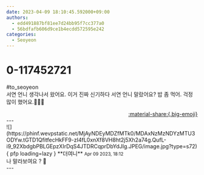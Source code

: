 ```yaml
---
date: 2023-04-09 18:10:45.592000+09:00
authors:
  - edd491887bf81ee7d24bb95f7cc377a0
  - 56bdfafb606d9ce1b4ecdd572595e242
categories:
  - Seoyeon
---
```


# 0-117452721

<div class="post-container" markdown="1">
<div class="content-container md-sidebar__scrollwrap" markdown="1">

\#to_seoyeon<br>서연 언니 생각나서 왔어요. 이거 진짜 신기하다 서연 언니 말랐어요? 밥 좀 먹어. 걱정 많이 했어요.🥹🥹🥹

</div>
</div>

<div style="text-align: right;" markdown="1">
<a href="https://weverse.io/fromis9/fanpost/0-117452721" style="text-align: right;">:material-share:{.big-emoji}</a>
</div>
---

<div class="comments-container md-sidebar__scrollwrap" markdown="1">
<div class="comment" markdown="1">
<div class='id-container' markdown="1">
![](https://phinf.wevpstatic.net/MjAyNDEyMDZfMTk0/MDAxNzMzNDYzMTU3ODYw.tGTD1QfitfecHkFF9-zI4fL0xnXf8VH8ht2j5Xh2a74g.QufL-i9_92XbdgbPBLGEpzXIrDqS4JTDRCqprDbYdJIg.JPEG/image.jpg?type=s72){ pfp loading=lazy }
**<span class="artist">더여니</span>** <small>Apr 09 2023, 18:12</small><br>
</div>
<div class='comment-body' markdown="1">
나 말라보여요 ? 🤔
</div>
</div>
</div>
---
